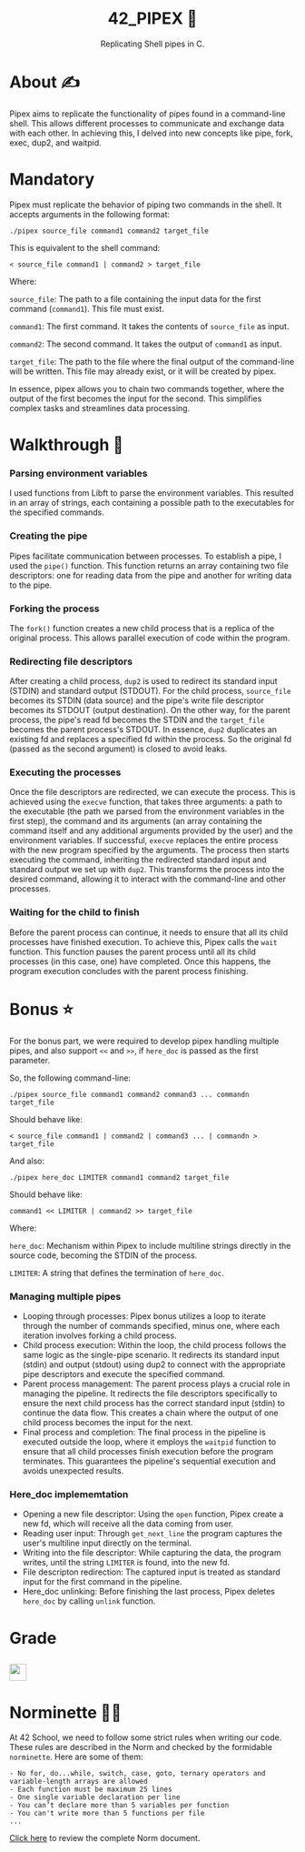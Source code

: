 <h1 align=center>
 42_PIPEX 🔄
</h1>

<div align=center>
  Replicating Shell pipes in C.
</div>

# About ✍
Pipex aims to replicate the functionality of pipes found in a command-line shell. This allows different processes to communicate and exchange data with each other. In achieving this, I delved into new concepts like pipe, fork, exec, dup2, and waitpid.

# Mandatory
Pipex must replicate the behavior of piping two commands in the shell. It accepts arguments in the following format:

``
./pipex source_file command1 command2 target_file
``

This is equivalent to the shell command:

``
< source_file command1 | command2 > target_file
``

Where:

``source_file``: The path to a file containing the input data for the first command (``command1``). This file must exist.
    
``command1``: The first command. It takes the contents of ``source_file`` as input.
  
``command2``: The second command. It takes the output of ``command1`` as input.

``target_file``: The path to the file where the final output of the command-line will be written. This file may already exist, or it will be created by pipex.

In essence, pipex allows you to chain two commands together, where the output of the first becomes the input for the second. This simplifies complex tasks and streamlines data processing.

#  Walkthrough 🧩
### Parsing environment variables
I used functions from Libft to parse the environment variables. This resulted in an array of strings, each containing a possible path to the executables for the specified commands.
 ### Creating the pipe
 Pipes facilitate communication between processes. To establish a pipe, I used the `pipe()` function. This function returns an array containing two file descriptors: one for reading data from the pipe and another for writing data to the pipe.
 ### Forking the process 
 The ``fork()`` function creates a new child process that is a replica of the original process. This allows parallel execution of code within the program.
 ### Redirecting file descriptors 
 After creating a child process, ``dup2`` is used to redirect its standard input (STDIN) and standard output (STDOUT). For the child process, ``source_file`` becomes its STDIN (data source) and the pipe's write file descriptor becomes its STDOUT (output destination). On the other way, for the parent process, the pipe's read fd becomes the STDIN and the ``target_file`` becomes the parent process's STDOUT. In essence, ``dup2`` duplicates an existing fd and replaces a specified fd within the process. So the original fd (passed as the second argument) is closed to avoid leaks.
 ### Executing the processes 
 Once the file descriptors are redirected, we can execute the process. This is achieved using the ``execve`` function, that takes three arguments: a path to the executable (the path we parsed from the environment variables in the first step), the command and its arguments (an array containing the command itself and any additional arguments provided by the user) and the environment variables. If successful, ``execve`` replaces the entire process with the new program specified by the arguments. The process then starts executing the command, inheriting the redirected standard input and standard output we set up with ``dup2``. This transforms the process into the desired command, allowing it to interact with the command-line and other processes.
 ### Waiting for the child to finish
 Before the parent process can continue, it needs to ensure that all its child processes have finished execution. To achieve this, Pipex calls the ``wait`` function. This function pauses the parent process until all its child processes (in this case, one) have completed. Once this happens, the program execution concludes with the parent process finishing.
 
# Bonus ⭐
For the bonus part, we were required to develop pipex handling multiple pipes, and also support ``<<`` and ``>>``, if ``here_doc`` is passed as the first parameter. 

So, the following command-line:

``
./pipex source_file command1 command2 command3 ... commandn target_file
``

Should behave like:

``
< source_file command1 | command2 | command3 ... | commandn > target_file
``

And also:

``
./pipex here_doc LIMITER command1 command2 target_file
``

Should behave like:

``
command1 << LIMITER | command2 >> target_file
``

Where: 

``here_doc``: Mechanism within Pipex to include multiline strings directly in the source code, becoming the STDIN of the process.

``LIMITER``: A string that defines the termination of ``here_doc``.
### Managing multiple pipes
- Looping through processes: Pipex bonus utilizes a loop to iterate through the number of commands specified, minus one, where each iteration involves forking a child process.
- Child process execution: Within the loop, the child process follows the same logic as the single-pipe scenario. It redirects its standard input (stdin) and output (stdout) using dup2 to connect with the appropriate pipe descriptors and execute the specified command.
- Parent process management: The parent process plays a crucial role in managing the pipeline. It redirects the file descriptors specifically to ensure the next child process has the correct standard input (stdin) to continue the data flow. This creates a chain where the output of one child process becomes the input for the next.
- Final process and completion: The final process in the pipeline is executed outside the loop, where it employs the ``waitpid`` function to ensure that all child processes finish execution before the program terminates. This guarantees the pipeline's sequential execution and avoids unexpected results.

### Here_doc implememtation
- Opening a new file descriptor: Using the ``open`` function, Pipex create a new fd, which will receive all the data coming from user.
- Reading user input: Through ``get_next_line`` the program captures the user's multiline input directly on the terminal.
- Writing into the file descriptor: While capturing the data, the program writes, until the string ``LIMITER`` is found, into the new fd.
- File descripton redirection: The captured input is treated as standard input for the first command in the pipeline.
- Here_doc unlinking: Before finishing the last process, Pipex deletes ``here_doc`` by calling ``unlink`` function.
  
# Grade  <p><img height="30px" src="https://img.shields.io/badge/-125%20%2F%20100-success" /></p>

# Norminette 💂🏻
At 42 School, we need to follow some strict rules when writing our code. These rules are described in the Norm and checked by the formidable `norminette`. Here are some of them:
```
- No for, do...while, switch, case, goto, ternary operators and variable-length arrays are allowed
- Each function must be maximum 25 lines
- One single variable declaration per line
- You can’t declare more than 5 variables per function
- You can't write more than 5 functions per file
...
```
[Click here](https://github.com/42School/norminette/blob/master/pdf/en.norm.pdf) to review the complete Norm document.

